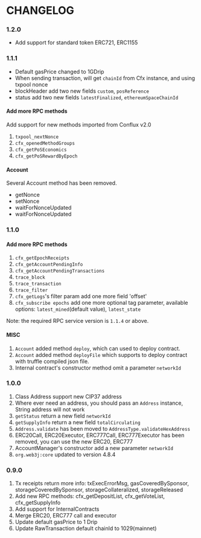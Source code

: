 # CHANGELOG

### 1.2.0

* Add support for standard token ERC721, ERC1155

### 1.1.1

* Default gasPrice changed to 1GDrip
* When sending transaction, will get `chainId` from Cfx instance, and using txpool nonce
* blockHeader add two new fields `custom`, `posReference`
* status add two new fields `latestFinalized`, `ethereumSpaceChainId`

#### Add more RPC methods

Add support for new methods imported from Conflux v2.0

1. `txpool_nextNonce`
2. `cfx_openedMethodGroups`
3. `cfx_getPoSEconomics`
4. `cfx_getPoSRewardByEpoch`

#### Account

Several Account method has been removed.

* getNonce
* setNonce
* waitForNonceUpdated
* waitForNonceUpdated

### 1.1.0

#### Add more RPC methods
1. `cfx_getEpochReceipts`
2. `cfx_getAccountPendingInfo`
3. `cfx_getAccountPendingTransactions`
4. `trace_block`
5. `trace_transaction`
6. `trace_filter`
7. `cfx_getLogs`'s filter param add one more field 'offset'
8. `cfx_subscribe epochs` add one more optional tag parameter, available options: `latest_mined`(default value), `latest_state`

Note: the required RPC service version is `1.1.4` or above.

#### MISC

1. `Account` added method `deploy`, which can used to deploy contract.
2. `Account` added method `deployFile` which supports to deploy contract with truffle compiled json file.
3. Internal contract's constructor method omit a parameter `networkId`

### 1.0.0

1. Class Address support new CIP37 address
2. Where ever need an address, you should pass an `Address` instance, String address will not work
3. `getStatus` return a new field `networkId`
4. `getSupplyInfo` return a new field `totalCirculating`
5. `Address.validate` has been moved to `AddressType.validateHexAddress`
6. ERC20Call, ERC20Executor, ERC777Call, ERC777Executor has been removed, you can use the new ERC20, ERC777
7. AccountManager's constructor add a new parameter `networkId`
8. `org.web3j:core` updated to version 4.8.4


### 0.9.0

1. Tx receipts return more info: txExecErrorMsg, gasCoveredBySponsor, storageCoveredBySponsor, storageCollateralized, storageReleased
2. Add new RPC methods: cfx_getDepositList, cfx_getVoteList, cfx_getSupplyInfo
3. Add support for InternalContracts
4. Merge ERC20, ERC777 call and executor
5. Update default gasPrice to 1 Drip
6. Update RawTransaction default chainId to 1029(mainnet)